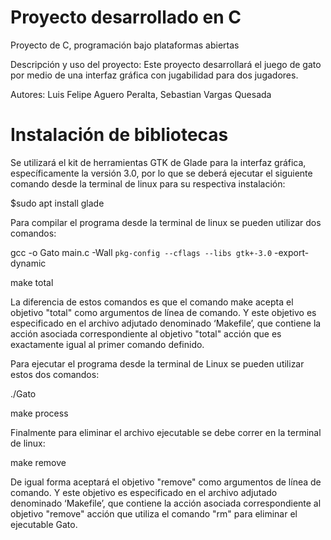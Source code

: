 # Proyecto desarrollado en C
Proyecto de C, programación bajo plataformas abiertas

Descripción y uso del proyecto: Este proyecto desarrollará el juego de gato por medio de una interfaz gráfica con jugabilidad para dos jugadores.

Autores: Luis Felipe Aguero Peralta, Sebastian Vargas Quesada

# Instalación de bibliotecas

Se utilizará el kit de herramientas GTK de Glade para la interfaz gráfica, específicamente la versión 3.0, por lo que se deberá ejecutar el siguiente comando desde la terminal de linux para su respectiva instalación: 

$sudo apt install glade

Para compilar el programa desde la terminal de linux se pueden utilizar dos comandos:

gcc -o Gato main.c -Wall `pkg-config --cflags --libs gtk+-3.0` -export-dynamic

make total

La diferencia de estos comandos es que el comando make acepta el objetivo "total" como argumentos de línea de comando. Y este objetivo es especificado en el archivo adjutado denominado ‘Makefile’, que contiene la acción asociada correspondiente al objetivo "total" acción que es exactamente igual al primer comando definido.

Para ejecutar el programa desde la terminal de Linux se pueden utilizar estos dos comandos:

./Gato

make process

Finalmente para eliminar el archivo ejecutable se debe correr en la terminal de linux:

make remove

De igual forma aceptará el objetivo "remove" como argumentos de línea de comando. Y este objetivo es especificado en el archivo adjutado denominado ‘Makefile’, que contiene la acción asociada correspondiente al objetivo "remove" acción que utiliza el comando "rm" para eliminar el ejecutable Gato.

